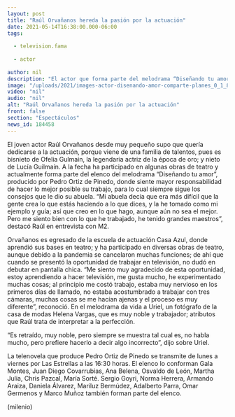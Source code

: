```yaml
---
layout: post
title: "Raúl Orvañanos hereda la pasión por la actuación"
date: 2021-05-14T16:38:00.000-06:00
tags:
  
  - television.fama
  
  - actor
  
author: nil
description: "El actor que forma parte del melodrama “Diseñando tu amor”, asegura que su abuela Lucía Guilmaín le dio los mejores consejos para desarrollar un personaje."
image: "/uploads/2021/images-actor-disenando-amor-comparte-planes_0_1_854_531.jpeg"
video: "nil"
audio: "nil"
alt: "Raúl Orvañanos hereda la pasión por la actuación"
front: false
section: "Espectáculos"
news_id: 184458
---
```


El joven actor Raúl Orvañanos desde muy pequeño supo que quería dedicarse a la actuación, porque viene de una familia de talentos, pues es bisnieto de Ofelia Gulmain, la legendaria actriz de la época de oro; y nieto de Lucía Guilmaín. 
A la fecha ha participado en algunas obras de teatro y actualmente forma parte del elenco del melodrama “Diseñando tu amor”, producido por Pedro Ortiz de Pinedo, donde siente mayor responsabilidad de hacer lo mejor posible su trabajo, para lo cual siempre sigue los consejos que le dio su abuela. 
“Mi abuela decía que era más difícil que la gente crea lo que estás haciendo a lo que dices, y la he tomado como mi ejemplo y guía; así que creo en lo que hago, aunque aún no sea el mejor. Pero me siento bien con lo que he trabajado, he tenido grandes maestros”, destacó Raúl en entrevista con M2. 

Orvañanos es egresado de la escuela de actuación Casa Azul, donde aprendió sus bases en teatro; y ha participado en diversas obras de teatro, aunque debido a la pandemia se cancelaron muchas funciones; de ahí que cuando se presentó la oportunidad de trabajar en televisión, no dudó en debutar en pantalla chica. “Me siento muy agradecido de esta oportunidad, estoy aprendiendo a hacer televisión, me gusta mucho, he experimentado muchas cosas; al principio me costó trabajo, estaba muy nervioso en los primeros días de llamado, no estaba acostumbrado a trabajar con tres cámaras, muchas cosas se me hacían ajenas y el proceso es muy diferente”, reconoció. En el melodrama da vida a Uriel, un fotógrafo de la casa de modas Helena Vargas, que es muy noble y trabajador; atributos que Raúl trata de interpretar a la perfección.

“Es retraído, muy noble, pero siempre se muestra tal cual es, no habla mucho, pero prefiere hacerlo a decir algo incorrecto”, dijo sobre Uriel. 

La telenovela que produce Pedro Ortiz de Pinedo se transmite de lunes a viernes por Las Estrellas a las 16:30 horas. El elenco lo conforman Gala Montes, Juan Diego Covarrubias, Ana Belena, Osvaldo de León, Martha Julia, Chris Pazcal, María Sorté. Sergio Goyri, Norma Herrera, Armando Araiza, Daniela Álvarez, Mariluz Bermúdez, Adalberto Parra, Omar Germenos y Marco Muñoz también forman parte del elenco.

(milenio)